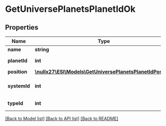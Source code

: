 # GetUniversePlanetsPlanetIdOk

## Properties
Name | Type | Description | Notes
------------ | ------------- | ------------- | -------------
**name** | **string** | name string | 
**planetId** | **int** | planet_id integer | 
**position** | [**\nullx27\ESI\Models\GetUniversePlanetsPlanetIdPosition**](GetUniversePlanetsPlanetIdPosition.md) |  | [optional] 
**systemId** | **int** | The solar system this planet is in | 
**typeId** | **int** | type_id integer | 

[[Back to Model list]](../README.md#documentation-for-models) [[Back to API list]](../README.md#documentation-for-api-endpoints) [[Back to README]](../README.md)



